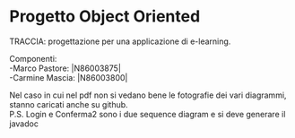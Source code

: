 # Progetto Object Oriented

TRACCIA: progettazione per una applicazione di e-learning.

Componenti:\
-Marco Pastore: |N86003875|\
-Carmine Mascia: |N86003800|

Nel caso in cui nel pdf non si vedano bene le fotografie dei vari diagrammi, stanno caricati anche su github.\
P.S. Login e Conferma2 sono i due sequence diagram e si deve generare il javadoc

